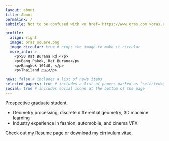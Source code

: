 ```yaml
---
layout: about
title: About
permalink: /
subtitle: Not to be confused with <a href='https://www.oras.com'>oras.com</a>.

profile:
  align: right
  image: oras_square.png
  image_circular: true # crops the image to make it circular
  more_info: >
    <p>50 Rat Burana Rd.</p>
    <p>Bang Pakok, Rat Burana</p>
    <p>Bangkok 10140, </p>
    <p>Thailand 🇹🇭</p>

news: false # includes a list of news items
selected_papers: true # includes a list of papers marked as "selected={true}"
social: true # includes social icons at the bottom of the page
---
```


Prospective graduate student.

- Geometry processing, discrete differential geometry, 3D machine learning
- Industry experience in fashion, automobile, and cinema VFX

Check out my <a href="/cv">Resume page</a> or download my <a href="/assets/pdf/cv_november_2024.pdf"><i class="fa-regular fa-file-pdf"></i> cirrivulum vitae.</a>
